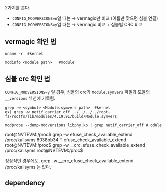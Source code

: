 
2가지를 본다.
- `CONFIG_MODVERSIONS=n`일 때는 → vermagic만 비교 (이름만 맞으면 심볼 연결)    
- `CONFIG_MODVERSIONS=y`일 때는 → vermagic 비교 + 심볼별 CRC 비교

## vermagic 확인 법
```
uname -r  #kernel 

modinfo <module path>   #module
```

## 심볼 crc 확인 법
`CONFIG_MODVERSIONS=y` 일 경우, 심볼의 crc가 `Module.symvers` 파일과 모듈의 `__versions` 섹션에 기록됨.
```
grep -w <symbol> <Module.symvers path>  #kernel
ex) grep -w netif_carrier_off ../../../../root-fs/rootfs/lib/modules/4.19.91/build/Module.symvers

modprobe --dump-modversions libphy.ko | grep netif_carrier_off # odule
```


root@NVTEVM:/proc$ grep -w efuse_check_available_extend /proc/kallsyms
8038bb34 T efuse_check_available_extend
root@NVTEVM:/proc$ grep -w __crc_efuse_check_available_extend /proc/kallsyms
root@NVTEVM:/proc$

정상적인 경우에도,  grep -w __crc_efuse_check_available_extend /proc/kallsyms 는 없다.


## dependency


